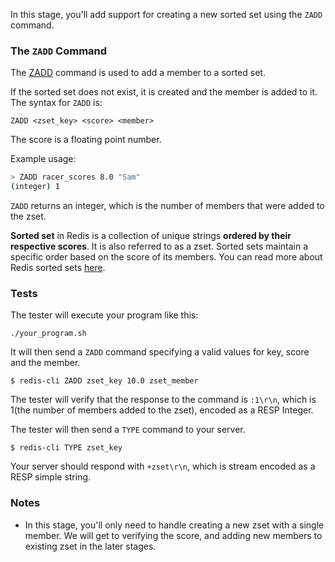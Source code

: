 In this stage, you'll add support for creating a new sorted set using the `ZADD` command.

### The `ZADD` Command

The [ZADD](https://redis.io/docs/latest/commands/zadd/) command is used to add a member to a sorted set.

If the sorted set does not exist, it is created and the member is added to it. The syntax for `ZADD` is:

```
ZADD <zset_key> <score> <member>
```

The score is a floating point number.

 Example usage:

```bash
> ZADD racer_scores 8.0 "Sam"
(integer) 1
```

`ZADD` returns an integer, which is the number of members that were added to the zset.


**Sorted set** in Redis is a collection of unique strings **ordered by their respective scores**. It is also referred to as a zset. Sorted sets maintain a specific order based on the score of its members. You can read more about Redis sorted sets [here](https://redis.io/docs/latest/develop/data-types/sorted-sets/).


### Tests

The tester will execute your program like this:

```
./your_program.sh
```

It will then send a `ZADD` command specifying a valid values for key, score and the member.

```
$ redis-cli ZADD zset_key 10.0 zset_member
```

The tester will verify that the response to the command is `:1\r\n`, which is 1(the number of members added to the zset), encoded as a RESP Integer.


The tester will then send a `TYPE` command to your server.
```
$ redis-cli TYPE zset_key
```
Your server should respond with `+zset\r\n`, which is stream encoded as a RESP simple string.

### Notes
- In this stage, you'll only need to handle creating a new zset with a single member. We will get to verifying the score, and adding new members to existing zset in the later stages.
